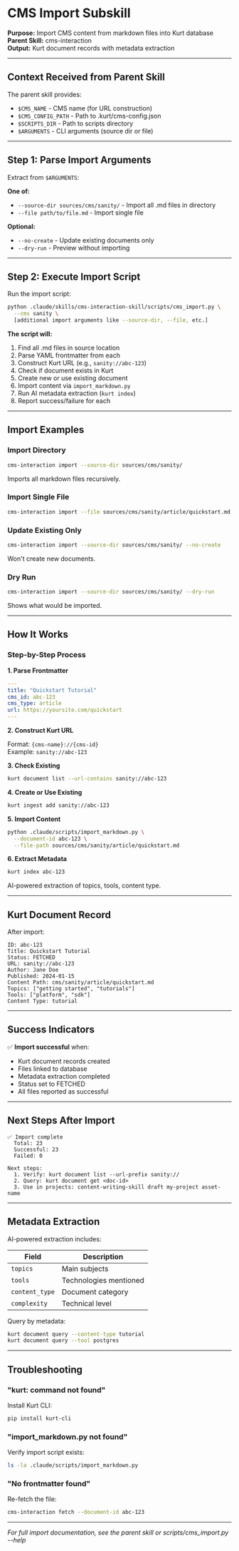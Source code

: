 # CMS Import Subskill

**Purpose:** Import CMS content from markdown files into Kurt database  
**Parent Skill:** cms-interaction  
**Output:** Kurt document records with metadata extraction

---

## Context Received from Parent Skill

The parent skill provides:
- `$CMS_NAME` - CMS name (for URL construction)
- `$CMS_CONFIG_PATH` - Path to .kurt/cms-config.json
- `$SCRIPTS_DIR` - Path to scripts directory
- `$ARGUMENTS` - CLI arguments (source dir or file)

---

## Step 1: Parse Import Arguments

Extract from `$ARGUMENTS`:

**One of:**
- `--source-dir sources/cms/sanity/` - Import all .md files in directory
- `--file path/to/file.md` - Import single file

**Optional:**
- `--no-create` - Update existing documents only
- `--dry-run` - Preview without importing

---

## Step 2: Execute Import Script

Run the import script:

```bash
python .claude/skills/cms-interaction-skill/scripts/cms_import.py \
  --cms sanity \
  [additional import arguments like --source-dir, --file, etc.]
```

**The script will:**
1. Find all .md files in source location
2. Parse YAML frontmatter from each
3. Construct Kurt URL (e.g., `sanity://abc-123`)
4. Check if document exists in Kurt
5. Create new or use existing document
6. Import content via `import_markdown.py`
7. Run AI metadata extraction (`kurt index`)
8. Report success/failure for each

---

## Import Examples

### Import Directory

```bash
cms-interaction import --source-dir sources/cms/sanity/
```

Imports all markdown files recursively.

### Import Single File

```bash
cms-interaction import --file sources/cms/sanity/article/quickstart.md
```

### Update Existing Only

```bash
cms-interaction import --source-dir sources/cms/sanity/ --no-create
```

Won't create new documents.

### Dry Run

```bash
cms-interaction import --source-dir sources/cms/sanity/ --dry-run
```

Shows what would be imported.

---

## How It Works

### Step-by-Step Process

**1. Parse Frontmatter**

```yaml
---
title: "Quickstart Tutorial"
cms_id: abc-123
cms_type: article
url: https://yoursite.com/quickstart
---
```

**2. Construct Kurt URL**

Format: `{cms-name}://{cms-id}`  
Example: `sanity://abc-123`

**3. Check Existing**

```bash
kurt document list --url-contains sanity://abc-123
```

**4. Create or Use Existing**

```bash
kurt ingest add sanity://abc-123
```

**5. Import Content**

```bash
python .claude/scripts/import_markdown.py \
  --document-id abc-123 \
  --file-path sources/cms/sanity/article/quickstart.md
```

**6. Extract Metadata**

```bash
kurt index abc-123
```

AI-powered extraction of topics, tools, content type.

---

## Kurt Document Record

After import:

```
ID: abc-123
Title: Quickstart Tutorial
Status: FETCHED
URL: sanity://abc-123
Author: Jane Doe
Published: 2024-01-15
Content Path: cms/sanity/article/quickstart.md
Topics: ["getting started", "tutorials"]
Tools: ["platform", "sdk"]
Content Type: tutorial
```

---

## Success Indicators

✅ **Import successful** when:
- Kurt document records created
- Files linked to database
- Metadata extraction completed
- Status set to FETCHED
- All files reported as successful

---

## Next Steps After Import

```
✅ Import complete
  Total: 23
  Successful: 23
  Failed: 0

Next steps:
  1. Verify: kurt document list --url-prefix sanity://
  2. Query: kurt document get <doc-id>
  3. Use in projects: content-writing-skill draft my-project asset-name
```

---

## Metadata Extraction

AI-powered extraction includes:

| Field | Description |
|-------|-------------|
| `topics` | Main subjects |
| `tools` | Technologies mentioned |
| `content_type` | Document category |
| `complexity` | Technical level |

Query by metadata:

```bash
kurt document query --content-type tutorial
kurt document query --tool postgres
```

---

## Troubleshooting

### "kurt: command not found"

Install Kurt CLI:
```bash
pip install kurt-cli
```

### "import_markdown.py not found"

Verify import script exists:
```bash
ls -la .claude/scripts/import_markdown.py
```

### "No frontmatter found"

Re-fetch the file:
```bash
cms-interaction fetch --document-id abc-123
```

---

*For full import documentation, see the parent skill or scripts/cms_import.py --help*
